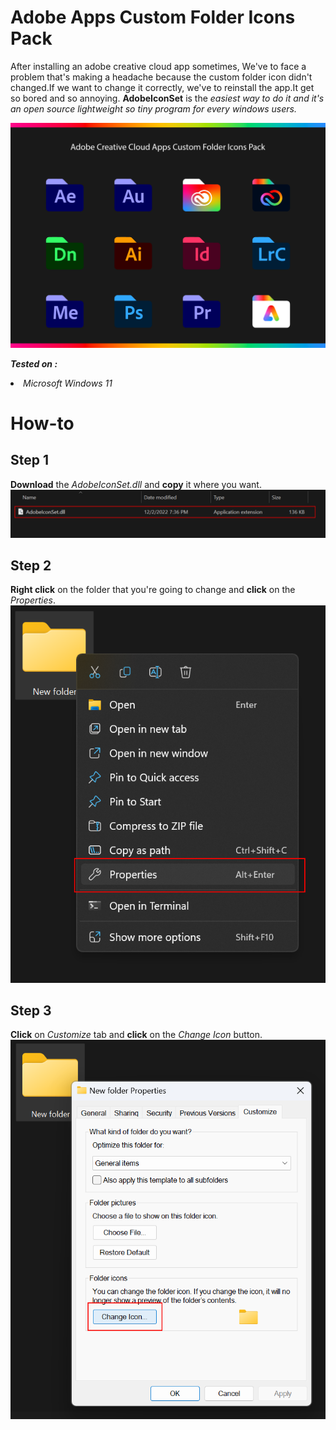 # Adobe Apps Custom Folder Icons Pack
After installing an adobe creative cloud app sometimes, We've to face a problem that's making a headache because the custom folder icon didn't changed.If we want to change it correctly, we've to reinstall the app.It get so bored and so annoying. <b>AdobeIconSet</b> is the <i> easiest way to do it and it's an open source lightweight so tiny program for every windows users.</i>

<img src="https://github.com/skyprolk/AdobeIconSet/blob/main/AdobeIconSet/Banner.jpg">

<i><b> Tested on : </b></i>
<li><i>Microsoft Windows 11</i></li>

# How-to
<h2><b>Step 1</b></h2>
<b>Download</b> the <i>AdobeIconSet.dll</i> and <b>copy</b> it where you want.
<img src="https://github.com/skyprolk/AdobeIconSet/blob/main/AdobeIconSet/Tutorial/Step%201.png"/>

<h2><b>Step 2</b></h2>
<b>Right click</b> on the folder that you're going to change and <b>click</b> on the <i>Properties</i>.
<img src="https://github.com/skyprolk/AdobeIconSet/blob/main/AdobeIconSet/Tutorial/Step%202.png"/>

<h2><b>Step 3</b></h2>
<b>Click</b> on <i>Customize</i> tab and <b>click</b> on the <i>Change Icon</i> button.
<img src="https://github.com/skyprolk/AdobeIconSet/blob/main/AdobeIconSet/Tutorial/Step%203.png"/>
